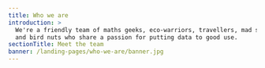 ```yaml
---
title: Who we are
introduction: >
  We're a friendly team of maths geeks, eco-warriors, travellers, mad scientists
  and bird nuts who share a passion for putting data to good use.
sectionTitle: Meet the team
banner: /landing-pages/who-we-are/banner.jpg
---
```

